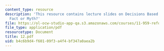 ```yaml
---
content_type: resource
description: 'This resource contains lecture slides on Decisions Based on Sound Science:
  Fact or Myth?'
file: https://ol-ocw-studio-app-qa.s3.amazonaws.com/courses/11-959-reforming-natural-resources-governance-failings-of-scientific-rationalism-and-alternatives-for-building-common-ground-january-iap-2007/b4c6b9d4f60109f3a4f4bf347a0aea2b_12.pdf
file_type: application/pdf
resourcetype: Document
title: 12.pdf
uid: b4c6b9d4-f601-09f3-a4f4-bf347a0aea2b
---
```

